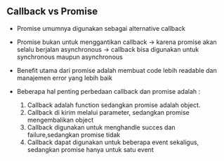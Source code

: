 ## Callback vs Promise ##

- Promise umumnya digunakan sebagai alternative callback

- Promise bukan untuk menggantikan callback
-> karena promise akan selalu berjalan asynchronous
-> callback bisa digunakan untuk synchronous maupun asynchronous

- Benefit utama dari promise adalah membuat code lebih readable dan manajemen error yang lebih baik

- Beberapa hal penting perbedaan callback dan promise adalah :

    1. Callback adalah function sedangkan promise adalah object.
    2. Callback di kirim melalui parameter, sedangkan promise mengembalikan object
    3. Callback digunakan untuk menghandle succes dan failure,sedangkan promise tidak
    4. Callback dapat digunakan untuk beberapa event sekaligus, sedangkan promise hanya untuk satu event